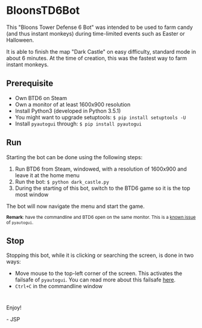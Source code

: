 # BloonsTD6Bot

This "Bloons Tower Defense 6 Bot" was intended to be used to farm candy (and thus instant monkeys) during time-limited 
events such as Easter or Halloween.

It is able to finish the map "Dark Castle" on easy difficulty, standard mode in about 6 minutes. 
At the time of creation, this was the fastest way to farm instant monkeys.

## Prerequisite

- Own BTD6 on Steam
- Own a monitor of at least 1600x900 resolution
- Install Python3 (developed in Python 3.5.1)
- You might want to upgrade setuptools: `$ pip install setuptools -U`
- Install `pyautogui` through: `$ pip install pyautogui`

## Run

Starting the bot can be done using the following steps:

1. Run BTD6 from Steam, windowed, with a resolution of 1600x900 and leave it at the home menu
2. Run the bot: `$ python dark_castle.py`
3. During the starting of this bot, switch to the BTD6 game so it is the top most window

The bot will now navigate the menu and start the game.

<sub>**Remark**: have the commandline and BTD6 open on the same monitor. 
This is a [known issue](https://github.com/asweigart/pyautogui/issues/9) of `pyautogui`.</sub>

## Stop

Stopping this bot, while it is clicking or searching the screen, is done in two ways:

- Move mouse to the top-left corner of the screen. This activates the failsafe of `pyautogui`. 
You can read more about this failsafe [here](https://pyautogui.readthedocs.io/en/latest/introduction.html#fail-safes).
- `Ctrl+C` in the commandline window

#

Enjoy!

\- JSP
